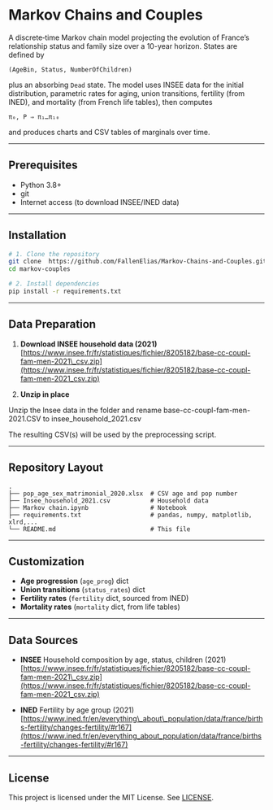 # Markov Chains and Couples

A discrete‐time Markov chain model projecting the evolution of France’s relationship status and family size over a 10-year horizon. States are defined by

```
(AgeBin, Status, NumberOfChildren)
```

plus an absorbing `Dead` state. The model uses INSEE data for the initial distribution, parametric rates for aging, union transitions, fertility (from INED), and mortality (from French life tables), then computes

```
π₀, P ⇒ π₁…π₁₀
```

and produces charts and CSV tables of marginals over time.

---

## Prerequisites

* Python 3.8+
* git
* Internet access (to download INSEE/INED data)

---

## Installation

```bash
# 1. Clone the repository
git clone  https://github.com/FallenElias/Markov-Chains-and-Couples.git
cd markov-couples

# 2. Install dependencies
pip install -r requirements.txt
```

---

## Data Preparation

1. **Download INSEE household data (2021)**
   [https://www.insee.fr/fr/statistiques/fichier/8205182/base-cc-coupl-fam-men-2021\_csv.zip](https://www.insee.fr/fr/statistiques/fichier/8205182/base-cc-coupl-fam-men-2021_csv.zip)

2. **Unzip in place**

Unzip the Insee data in the folder and rename base-cc-coupl-fam-men-2021.CSV to insee_household_2021.csv

   The resulting CSV(s) will be used by the preprocessing script.

---

## Repository Layout

```
.
├── pop_age_sex_matrimonial_2020.xlsx  # CSV age and pop number
├── Insee_household_2021.csv           # Household data
├── Markov chain.ipynb                 # Notebook
├── requirements.txt                   # pandas, numpy, matplotlib, xlrd,...
└── README.md                          # This file
```

---

## Customization


* **Age progression** (`age_prog`) dict
* **Union transitions** (`status_rates`) dict
* **Fertility rates** (`fertility` dict, sourced from INED)
* **Mortality rates** (`mortality` dict, from life tables)

---

## Data Sources

* **INSEE**
  Household composition by age, status, children (2021)
  [https://www.insee.fr/fr/statistiques/fichier/8205182/base-cc-coupl-fam-men-2021\_csv.zip](https://www.insee.fr/fr/statistiques/fichier/8205182/base-cc-coupl-fam-men-2021_csv.zip)

* **INED**
  Fertility by age group (2021)
  [https://www.ined.fr/en/everything\_about\_population/data/france/births-fertility/changes-fertility/#r167](https://www.ined.fr/en/everything_about_population/data/france/births-fertility/changes-fertility/#r167)

---

## License

This project is licensed under the MIT License. See [LICENSE](LICENSE).
